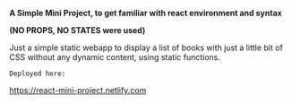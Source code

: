 <b>A Simple Mini Project, to get familiar with react environment and syntax</b>

<b>(NO PROPS, NO STATES were used)</b>

Just a simple static webapp to display a list of books with just a little bit of CSS without any dynamic content, using static functions.

    Deployed here: 
   https://react-mini-project.netlify.com


